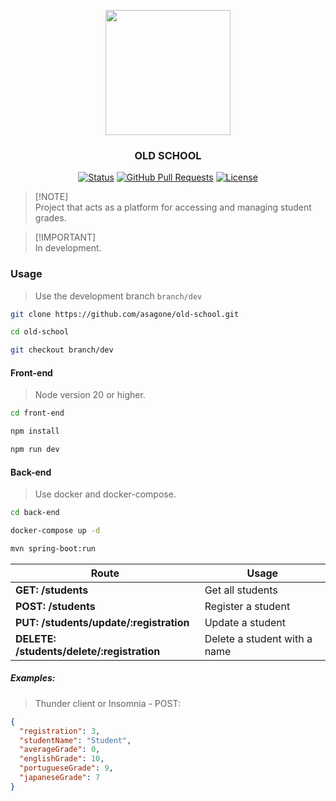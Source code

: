 <p align="center">
  <img src="https://cdn-icons-png.flaticon.com/512/5968/5968517.png" width="200">
</p>

<h3 align="center">OLD SCHOOL</h3>

<div align="center">

[![Status](https://img.shields.io/badge/status-active-success.svg)](https://github.com/asagone/old-school) 
[![GitHub Pull Requests](https://img.shields.io/github/issues-pr/anttoniogn-dev/next-template.svg)](https://github.com/asagone/old-school)
[![License](https://img.shields.io/badge/license-MIT-blue.svg)](/LICENSE)

</div>

> [!NOTE]\
> Project that acts as a platform for accessing and managing student grades.

> [!IMPORTANT]\
> In development.

### Usage
> Use the development branch `branch/dev`
```bash
git clone https://github.com/asagone/old-school.git

cd old-school

git checkout branch/dev
```

#### Front-end
> Node version 20 or higher.
```bash
cd front-end

npm install

npm run dev
```

#### Back-end
> Use docker and docker-compose.
```bash
cd back-end

docker-compose up -d

mvn spring-boot:run
```


| Route | Usage
| --- | --- |
| **GET: /students** | Get all students |
| **POST: /students** | Register a student |
| **PUT: /students/update/:registration** | Update a student |
| **DELETE: /students/delete/:registration** | Delete a student with a name |

##### Examples:
> Thunder client or Insomnia - POST:
```json
{
  "registration": 3,
  "studentName": "Student",
  "averageGrade": 0,
  "englishGrade": 10,
  "portugueseGrade": 9,
  "japaneseGrade": 7
}
```